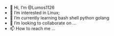 - 👋 Hi, I’m @Lumos1126
- 👀 I’m interested in Linux;
- 🌱 I’m currently learning bash shell python golang
- 💞️ I’m looking to collaborate on ...
- 📫 How to reach me ...

<!---
Lumos1126/Lumos1126 is a ✨ special ✨ repository because its `README.md` (this file) appears on your GitHub profile.
You can click the Preview link to take a look at your changes.
--->
